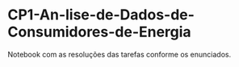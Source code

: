 # CP1-An-lise-de-Dados-de-Consumidores-de-Energia
Notebook com as resoluções das tarefas conforme os enunciados.

